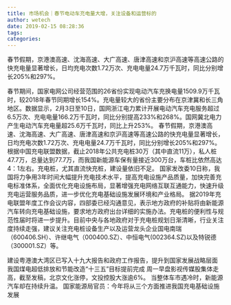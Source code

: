 ```yaml
---
title: 市场机会｜春节电动车充电量大增，关注设备和运营标的
author: wetech
date: 2019-02-15 08:28:36
tags: 
categories: 
---
```

春节假期，京港澳高速、沈海高速、大广高速、唐津高速和京沪高速等高速公路的快充电量显著增长，日均充电次数1.72万次、充电电量24.7万千瓦时，同比分别增长205%和297%。
<!-- more -->
春节期间，国家电网公司经营范围的26省份实现电动汽车充换电量1509.9万千瓦时，较2018年春节同期增长154%。充电量较大的省份主要分布在京津冀和长三角地区。数据显示，2月3日至10日，国网浙江电力累计开展电动汽车充电服务超过6.5万次、充电电量166.2万千瓦时，同比分别提高233%和268%。国网冀北电力产生电动汽车充电量超25.6万千瓦时，同比上升253%。
春节假期，京港澳高速、沈海高速、大广高速、唐津高速和京沪高速等高速公路的快充电量显著增长，日均充电次数1.72万次、充电电量24.7万千瓦时，同比分别增长205%和297%。
根据中国充电联盟数据，截止2018年公共充电桩30万（其中直流11万），私人桩47.7万，总量达到77.7万，而我国新能源车保有量接近300万台，车桩比依然高达4：1左右。充电桩，尤其直流快充桩，建设量依旧不足。
国家发改委10日称，我国将力争用3年时间大幅提升充电技术水平，提高充电设施产品质量，加快完善充电标准体系，全面优化充电设施布局，显著增强充电网络互联互通能力，快速升级充电运营服务品质，进一步优化充电基础设施发展环境和产业格局。
据2019年充电联盟年度工作会议内容，四部委已经沟通意见，表示地方政府的补贴将由新能源汽车转向充电基础设施，要求地方政府出台详细的实施办法。充电桩的便利性与规范性届时将进一步提升。目前中央与各地政府对于充电桩规划日渐清晰，行业关注度持续走强，建议关注充电桩设备生产以及运营龙头企业国电南瑞（600406.SH）、许继电气（000400.SZ）、中恒电气(002364.SZ)以及特锐德（300001.SZ）等。
 
 
建设粤港澳大湾区已写入十九大报告和政府工作报告，提升到国家发展战略层面
我国煤电超低排放和节能改造“十三五”目标提前完成
周一早盘影视传媒股集体走高，截至发稿，北京文化涨停，文投控股大涨逾6%。
当整体车市遇冷时，新能源汽车却在持续升温。
国家能源局官员：今年将从三个方面推进我国充电基础设施发展
